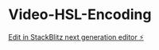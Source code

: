 # Video-HSL-Encoding

[Edit in StackBlitz next generation editor ⚡️](https://stackblitz.com/~/github.com/Lokeshburade007/Video-HSL-Encoding)